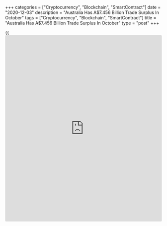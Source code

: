 +++
categories = ["Cryptocurrency", "Blockchain", "SmartContract"]
date = "2020-12-03"
description = "Australia Has A$7.456 Billion Trade Surplus In October"
tags = ["Cryptocurrency", "Blockchain", "SmartContract"]
title = "Australia Has A$7.456 Billion Trade Surplus In October"
type = "post"
+++

{{<iframe id="large-banner" src="https://www.bounty.group/#slide=1.0" width="100%" height="600" scrolling="no" style="border: 0px solid rgb(216, 221, 230); border-radius: 3px;">}}

Australia posted a merchandise trade surplus of A$7.456 billion in
October, the Australian Bureau of Statistics said on Thursday.

That beat expectations for a surplus of A$5.8 billion and was up from
the upwardly revised A$5.815 billion surplus in September (originally
A$5.630 billion).

Imports were up A$178 million or 1.0 percent on month to A$28.264
billion following the downwardly revised 6.5 percent slide in September
(originally -6.0 percent).

Exports climbed A$1.819 billion or 5.0 percent on month to A$35.720
billion, up from the downwardly revised 2.6 percent gain in the previous
month (originally up 4.0 percent).

Also on Thursday, the ABS said that the value of owner-occupied home
loans issued in Australia was up a seasonally adjusted 0.8 percent on
month in October, coming in at A$17.39 billion.

That follows the 6.0 percent jump in September.

Investment lending added 0.3 percent on month to A$5.29 billion, while
overall housing loans were up 0.7 percent on month to A$22.68 billion.

On a yearly basis, overall loans rose 23.3 percent, owner-occupied loans
surged 31.2 percent and investment lending added 2.8 percent.

Also, the services sector in Australia continued to expand in November,
and at a faster rate, the latest survey from Markit Economics showed on
Thursday with a seasonally adjusted PMI score of 55.1.

That's up from 53.7 in October and it moves further above the boom-or-
bust line of 50 that separates expansion from contraction.

Individually, mew [business][1] growth accelerated, while job creation
resumed and business confidence remained at a high level.

Input prices rose for a sixth month running, with the pace of inflation
accelerating to a two-year high.

The survey also showed that the composite index improved to 54.9 in
November, up from 53.5 a month earlier.

For comments and feedback [contact](https://www.playgroundfx.com/contact/): editorial@rtt[news](https://www.letsplayfx.com/blog/forex-news-website/).com

[Economic News][2]

 **What parts of the world are seeing the best (and worst) economic
performances lately? Click[here][3] to check out our [Econ Scorecard][3]
and find out! See up-to-the-moment [ranking](https://www.playgroundfx.com/blog/crypto-exchange-ranking/)s for the best and worst
performers in [GDP][4], [unemployment rate][5], [inflation][6] and much
more.**

   1. www.rtt[news](https://www.letsplayfx.com/blog/forex-news-website/).com/Content/Business.aspx
   2. www.rtt[news](https://www.letsplayfx.com/blog/forex-news-website/).com/Content/EconomicNews.aspx
   3. www.rtt[news](https://www.letsplayfx.com/blog/forex-news-website/).com/economic-scorecard/world-rank/retail-sales/highest-performance.aspx
   4. www.rtt[news](https://www.letsplayfx.com/blog/forex-news-website/).com/economic-scorecard/world-rank/GDP/highest-performance.aspx
   5. www.rtt[news](https://www.letsplayfx.com/blog/forex-news-website/).com/economic-scorecard/world-rank/unemployment-rate/lowest-performance.aspx
   6. www.rtt[news](https://www.letsplayfx.com/blog/forex-news-website/).com/economic-scorecard/world-rank/CPI/highest-performance.aspx